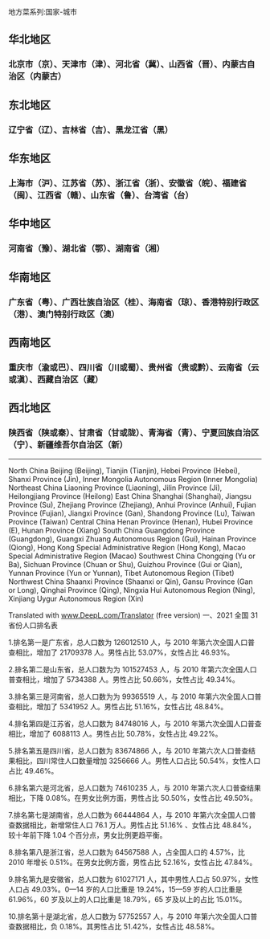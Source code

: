 <!--
 * @Author: vigne 1186963387@qq.com
 * @Date: 2022-10-01 10:44:38
 * @LastEditors: vigne 1186963387@qq.com
 * @LastEditTime: 2023-09-26 15:38:09
 * @FilePath: /cooking-menu/src/views/asia/eastAsia/china/readme.md
 * @Description:
 *
 * Copyright (c) 2023 by ${git_name_email}, All Rights Reserved.
-->

地方菜系列:国家-城市

## 华北地区

### 北京市（京）、天津市（津）、河北省（冀）、山西省（晋）、内蒙古自治区（内蒙古）

## 东北地区

### 辽宁省（辽）、吉林省（吉）、黑龙江省（黑）

## 华东地区

### 上海市（沪）、江苏省（苏）、浙江省（浙）、安徽省（皖）、福建省（闽）、江西省（赣）、山东省（鲁）、台湾省（台）

## 华中地区

### 河南省（豫）、湖北省（鄂）、湖南省（湘）

## 华南地区

### 广东省（粤）、广西壮族自治区（桂）、海南省（琼）、香港特别行政区（港）、澳门特别行政区（澳）

## 西南地区

### 重庆市（渝或巴）、四川省（川或蜀）、贵州省（贵或黔）、云南省（云或滇）、西藏自治区（藏）

## 西北地区

### 陕西省（陕或秦）、甘肃省（甘或陇）、青海省（青）、宁夏回族自治区（宁）、新疆维吾尔自治区（新）

---

North China Beijing (Beijing), Tianjin (Tianjin), Hebei Province (Hebei), Shanxi Province (Jin), Inner Mongolia Autonomous Region (Inner Mongolia) Northeast China Liaoning Province (Liaoning), Jilin Province (Ji), Heilongjiang Province (Heilong) East China Shanghai (Shanghai), Jiangsu Province (Su), Zhejiang Province (Zhejiang), Anhui Province (Anhui), Fujian Province (Fujian), Jiangxi Province (Gan), Shandong Province (Lu), Taiwan Province (Taiwan) Central China Henan Province (Henan), Hubei Province (E), Hunan Province (Xiang) South China Guangdong Province (Guangdong), Guangxi Zhuang Autonomous Region (Gui), Hainan Province (Qiong), Hong Kong Special Administrative Region (Hong Kong), Macao Special Administrative Region (Macao) Southwest China Chongqing (Yu or Ba), Sichuan Province (Chuan or Shu), Guizhou Province (Gui or Qian), Yunnan Province (Yun or Yunnan), Tibet Autonomous Region (Tibet) Northwest China Shaanxi Province (Shaanxi or Qin), Gansu Province (Gan or Long), Qinghai Province (Qing), Ningxia Hui Autonomous Region (Ning), Xinjiang Uygur Autonomous Region (Xin)

Translated with www.DeepL.com/Translator (free version) 一、2021 全国 31 省份人口排名表

1.排名第一是广东省，总人口数为 126012510 人，与 2010 年第六次全国人口普查相比，增加了 21709378 人。男性占比 53.07%，女性占比 46.93%。

2.排名第二是山东省，总人口数为为 101527453 人，与 2010 年第六次全国人口普查相比，增加了 5734388 人。男性占比 50.66%，女性占比 49.34%。

3.排名第三是河南省，总人口数为为 99365519 人，与 2010 年第六次全国人口普查相比，增加了 5341952 人。男性占比 51.16%，女性占比 48.84%。

4.排名第四是江苏省，总人口数为 84748016 人，与 2010 年第六次全国人口普查相比，增加了 6088113 人。男性占比 50.78%，女性占比 49.22%。

5.排名第五是四川省，总人口数为 83674866 人，与 2010 年第六次人口普查结果相比，四川常住人口数量增加 3256666 人。男性人口占比 50.54%，女性人口占比 49.46%。

6.排名第六是河北省，总人口数为 74610235 人，与 2010 年第六次人口普查结果相比，下降 0.08%。在男女比例方面，男性占比 50.50%，女性占比 49.50%。

7.排名第七是湖南省，总人口数为 66444864 人，与 2010 年第六次全国人口普查数据相比，新增常住人口 76.1 万人。男性占比 51.16% 、女性占比 48.84%，较十年前下降 1.04 个百分点，男女比例更趋平衡。

8.排名第八是浙江省，总人口数为 64567588 人，占全国人口的 4.57%，比 2010 年增长 0.51%。在男女比例方面，男性占比 52.16%，女性占比 47.84%。

9.排名第九是安徽省，总人口数为 61027171 人，其中男性人口占 50.97%，女性人口占 49.03%。0—14 岁的人口比重是 19.24%，15—59 岁的人口比重是 61.96%，60 岁及以上的人口比重是 18.79%，65 岁及以上的占比 15.01%。

10.排名第十是湖北省，总人口数为 57752557 人，与 2010 年第六次全国人口普查数据相比，负 0.18%。其男性占比 51.42%，女性占比 48.58%。
